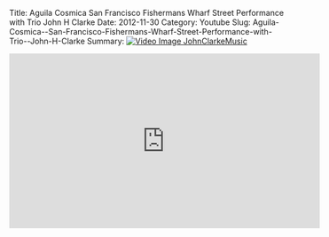 Title: Aguila Cosmica  San Francisco Fishermans Wharf Street Performance with Trio  John H Clarke
Date: 2012-11-30
Category: Youtube
Slug: Aguila-Cosmica--San-Francisco-Fishermans-Wharf-Street-Performance-with-Trio--John-H-Clarke
Summary: <a href="/Aguila-Cosmica--San-Francisco-Fishermans-Wharf-Street-Performance-with-Trio--John-H-Clarke.html"><img src="https://i.ytimg.com/vi/5U7ngzmM8XA/hqdefault.jpg" alt="Video Image JohnClarkeMusic"></a>

<iframe width="560" height="315" src="https://www.youtube.com/embed/5U7ngzmM8XA" title="YouTube video player" frameborder="0" allow="accelerometer; autoplay; clipboard-write; encrypted-media; gyroscope; picture-in-picture" allowfullscreen></iframe>

